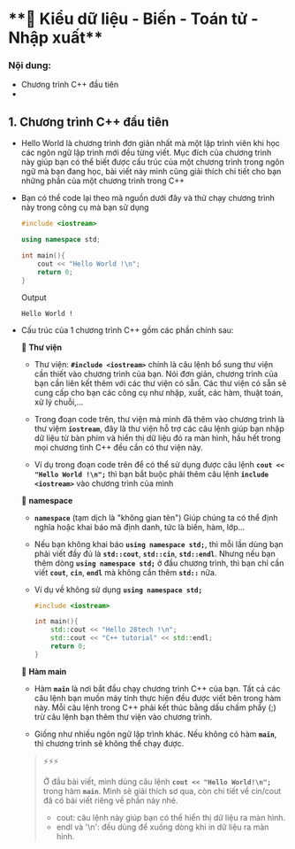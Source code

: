 # ️**🎯 Kiểu dữ liệu - Biến - Toán tử - Nhập xuất**
### __Nội dung:__
  - Chương trình C++ đầu tiên
  -  

## **1. Chương trình C++ đầu tiên**
- Hello World là chương trình đơn giản nhất mà một lập trình viên khi học các ngôn ngữ lập trình mới đều từng viết. Mục đích của chương trình này giúp bạn có thể biết được cấu trúc của một chương trình trong ngôn ngữ mà bạn đang học, bài viết này mình cũng giải thích chi tiết cho bạn những phần của một chương trình trong C++

- Bạn có thể code lại theo mã nguồn dưới đây và thử chạy chương trình này trong công cụ mà bạn sử dụng 
  ```C++
  #include <iostream>
  
  using namespace std;
  
  int main(){
      cout << "Hello World !\n";
      return 0;
  }
  ```
  Output
  ```
  Hello World !
  ```

- Cấu trúc của 1 chương trình C++ gồm các phần chính sau:
  
  👾 __Thư viện__
  - Thư viện: __`#include <iostream>`__ chính là câu lệnh bổ sung thư viện cần thiết vào chương trình của bạn. Nói đơn giản, chương trình của bạn cần liên kết thêm với các thư viện có sẵn. Các thư viện có sẵn sẽ cung cấp cho bạn các công cụ như nhập, xuất, các hàm, thuật toán, xử lý chuỗi,...
    
  - Trong đoạn code trên, thư viện mà mình đã thêm vào chương trình là thư việm __`iostream`__, đây là thư viện hỗ trợ các câu lệnh giúp bạn nhập dữ liệu từ bàn phím và hiển thị dữ liệu đó ra màn hình, hầu hết trong mọi chương tình C++ đều cần có thư viện này.
  - Ví dụ trong đoạn code trên để có thể sử dụng được câu lệnh __`cout << "Hello World !\n";`__ thì bạn bắt buộc phải thêm câu lệnh __`include <iostream>`__ vào chương trình của mình
 
  👾 __namespace__
  - __`namespace`__ (tạm dịch là "không gian tên") Giúp chúng ta có thể định nghĩa hoặc khai báo mã định danh, tức là biến, hàm, lớp...
  
  - Nếu bạn không khai báo __`using namespace std;`__, thì mỗi lần dùng bạn phải viết đầy đủ là __`std::cout`__, __`std::cin`__, __`std::endl`__. Nhưng nếu bạn thêm dòng __`using namespace std;`__ ở đầu chương trình, thì bạn chỉ cần viết __`cout`__, __`cin`__, __`endl`__ mà không cần thêm __`std::`__ nữa.
  - Ví dụ về không sử dụng __`using namespace std;`__
    ```C++
    #include <iostream>
    
    int main(){
        std::cout << "Hello 28tech !\n";
        std::cout << "C++ tutorial" << std::endl;
        return 0;
    }
    ```

  👾 __Hàm main__
  - Hàm __`main`__ là nơi bắt đầu chạy chương trình C++ của bạn. Tất cả các câu lệnh bạn muốn máy tính thực hiện đều được viết bên trong hàm này. Mỗi câu lệnh trong C++ phải kết thúc bằng dấu chấm phẩy (;) trừ câu lệnh bạn thêm thư viện vào chương trình.
  
  - Giống như nhiều ngôn ngữ lập trình khác. Nếu không có hàm __`main`__, thì chương trình sẽ không thể chạy được.
  > ⚡⚡⚡
  > 
  > Ở đầu bài viết, mình dùng câu lệnh __`cout << "Hello World!\n";`__ trong hàm __`main`__. Mình sẽ giải thích sơ qua, còn chi tiết về cin/cout đã có bài viết riêng về phần này nhé.
  > - cout: câu lệnh này giúp bạn có thể hiển thị dữ liệu ra màn hình.
  > - endl và '\n': đều dùng để xuống dòng khi in dữ liệu ra màn hình.




